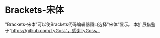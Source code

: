 Brackets-宋体
=============

"Brackets-宋体"可以使Brackets代码编辑器窗口选择"宋体"显示。
本扩展借鉴于“https://github.com/TyGoss”，感谢TyGoss。
